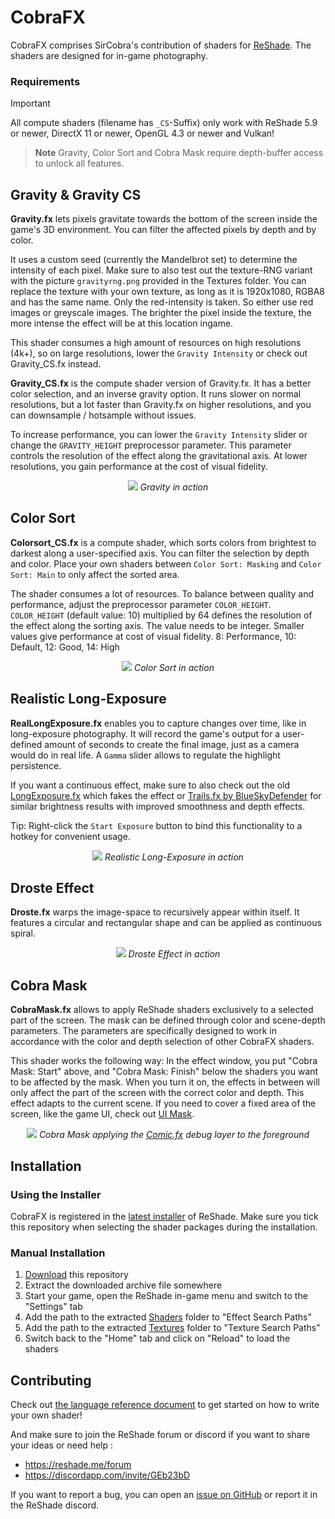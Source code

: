 # CobraFX


CobraFX comprises SirCobra's contribution of shaders for [ReShade](https://github.com/crosire/reshade). The shaders are designed for in-game photography.

### Requirements

>[!IMPORTANT]
>All compute shaders (filename has `_CS`-Suffix) only work with ReShade 5.9 or newer, DirectX 11 or newer, OpenGL 4.3 or newer and Vulkan!


>**Note**
>Gravity, Color Sort and Cobra Mask require depth-buffer access to unlock all features.

## Gravity & Gravity CS

**Gravity.fx** lets pixels gravitate towards the bottom of the screen inside the game's 3D environment. You can filter the affected pixels by depth and by color. 

It uses a custom seed (currently the Mandelbrot set) to determine the intensity of each pixel. Make sure to also test out the texture-RNG variant with the picture `gravityrng.png` provided in the Textures folder. You can replace the texture with your own texture, as long as it is 1920x1080, RGBA8 and has the same name. Only the red-intensity is taken. So either use red images or greyscale images. The brighter the pixel inside the texture, the more intense the effect will be at this location ingame.

This shader consumes a high amount of resources on high resolutions (4k+), so on large resolutions, lower the `Gravity Intensity` or check out Gravity_CS.fx instead.

**Gravity_CS.fx** is the compute shader version of Gravity.fx. It has a better color selection, and an inverse gravity option.
It runs slower on normal resolutions, but a lot faster than Gravity.fx on higher resolutions, and you can downsample / hotsample without issues.

To increase performance, you can lower the `Gravity Intensity` slider or change the `GRAVITY_HEIGHT` preprocessor parameter. This parameter controls the resolution of the effect along the gravitational axis. At lower resolutions, you gain performance at the cost of visual fidelity.

<p align="center"><img src="https://steamuserimages-a.akamaihd.net/ugc/2211891143717971238/788332FFE4A2D435226CC78DB0083018A79F1BCA/?imw=5000&imh=5000&ima=fit&impolicy=Letterbox&imcolor=%23000000&letterbox=false">
<i>Gravity in action</i></p>

## Color Sort

**Colorsort_CS.fx** is a compute shader, which sorts colors from brightest to darkest along a user-specified axis. You can filter the selection by depth and color. Place your own shaders between `Color Sort: Masking` and `Color Sort: Main` to only affect the sorted area.

The shader consumes a lot of resources. To balance between quality and performance,
adjust the preprocessor parameter `COLOR_HEIGHT`. `COLOR_HEIGHT` (default value: 10) multiplied by 64 defines the resolution of the effect along the sorting axis. The value needs to be integer. Smaller values give performance at cost of visual fidelity. 8: Performance, 10: Default, 12: Good, 14: High
<p align="center"><img src="https://steamuserimages-a.akamaihd.net/ugc/2211891143717969404/901098AE55686B343FE6A564ED207A82951C9CC0/?imw=5000&imh=5000&ima=fit&impolicy=Letterbox&imcolor=%23000000&letterbox=false">
<i>Color Sort in action</i></p>

## Realistic Long-Exposure

**RealLongExposure.fx** enables you to capture changes over time, like in long-exposure photography. It will record the game's output for a user-defined amount of seconds to create the final image, just as a camera would do in real life. A `Gamma` slider allows to regulate the highlight persistence.

If you want a continuous effect, make sure to also check out the old [LongExposure.fx](/Shaders/outdated/LongExposure.fx) which fakes the effect or [Trails.fx by BlueSkyDefender](https://github.com/BlueSkyDefender/AstrayFX/blob/master/Shaders/Trails.fx) for similar brightness results with improved smoothness and depth effects.

Tip: Right-click the `Start Exposure` button to bind this functionality to a hotkey for convenient usage.

<p align="center"><img src="https://steamuserimages-a.akamaihd.net/ugc/2211891143717970227/51DC0950C55687C0DF7ABC719238AA65935980C3/?imw=5000&imh=5000&ima=fit&impolicy=Letterbox&imcolor=%23000000&letterbox=false">
<i>Realistic Long-Exposure in action</i></p>

## Droste Effect

**Droste.fx** warps the image-space to recursively appear within itself. It features a circular and rectangular shape and can be applied as continuous spiral.

<p align="center"><img src="https://steamuserimages-a.akamaihd.net/ugc/2211891143717972112/F25CFC9B4359AA8D5B22B7C28600535DEFAEB060/?imw=5000&imh=5000&ima=fit&impolicy=Letterbox&imcolor=%23000000&letterbox=false">
<i>Droste Effect in action</i></p>

## Cobra Mask

**CobraMask.fx** allows to apply ReShade shaders exclusively to a selected part of the screen. The mask can be defined through color and scene-depth parameters. The parameters are specifically designed to work in accordance with the color and depth selection of other CobraFX shaders. 

This shader works the following way: In the effect window, you put "Cobra Mask: Start" above, and "Cobra Mask: Finish" below the shaders you want to be affected by the mask. When you turn it on, the effects in between will only affect the part of the screen with the correct color and depth. This effect adapts to the current scene. If you need to cover a fixed area of the screen, like the game UI, check out [UI Mask](https://github.com/crosire/reshade-shaders/blob/slim/Shaders/UIMask.fx).


<p align="center"><img src="https://steamuserimages-a.akamaihd.net/ugc/2211891143717972938/5D512DCDB800A2A3AC3329238660685A5CC12E26/?imw=5000&imh=5000&ima=fit&impolicy=Letterbox&imcolor=%23000000&letterbox=false">
<i> Cobra Mask applying the <a href="https://github.com/Daodan317081/reshade-shaders">Comic.fx</a> debug layer to the foreground</i>
</p>

## Installation

### Using the Installer

CobraFX is registered in the [latest installer](https://reshade.me/#download) of ReShade. Make sure you tick this repository when selecting the shader packages during the installation.

### Manual Installation

1. [Download](https://github.com/LordKobra/CobraFX/archive/master.zip) this repository
2. Extract the downloaded archive file somewhere
3. Start your game, open the ReShade in-game menu and switch to the "Settings" tab
4. Add the path to the extracted [Shaders](/Shaders) folder to "Effect Search Paths"
5. Add the path to the extracted [Textures](/Textures) folder to "Texture Search Paths"
6. Switch back to the "Home" tab and click on "Reload" to load the shaders

## Contributing

Check out [the language reference document](REFERENCE.md) to get started on how to write your own shader!

And make sure to join the ReShade forum or discord if you want to share your ideas or need help :
 - https://reshade.me/forum
 - https://discordapp.com/invite/GEb23bD

If you want to report a bug, you can open an [issue on GitHub](https://github.com/LordKobra/CobraFX/issues) or report it in the ReShade discord.
